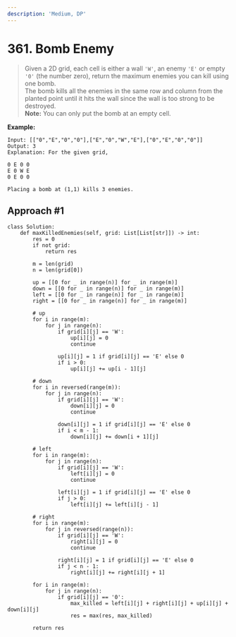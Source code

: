 ```yaml
---
description: 'Medium, DP'
---
```


# 361. Bomb Enemy

> Given a 2D grid, each cell is either a wall `'W'`, an enemy `'E'` or empty `'0'` \(the number zero\), return the maximum enemies you can kill using one bomb.  
> The bomb kills all the enemies in the same row and column from the planted point until it hits the wall since the wall is too strong to be destroyed.  
> **Note:** You can only put the bomb at an empty cell.

**Example:**

```
Input: [["0","E","0","0"],["E","0","W","E"],["0","E","0","0"]]
Output: 3 
Explanation: For the given grid,

0 E 0 0 
E 0 W E 
0 E 0 0

Placing a bomb at (1,1) kills 3 enemies.
```

## Approach \#1

```
class Solution:
    def maxKilledEnemies(self, grid: List[List[str]]) -> int:
        res = 0
        if not grid:
            return res
        
        m = len(grid)
        n = len(grid[0])
        
        up = [[0 for _ in range(n)] for _ in range(m)]
        down = [[0 for _ in range(n)] for _ in range(m)]
        left = [[0 for _ in range(n)] for _ in range(m)]
        right = [[0 for _ in range(n)] for _ in range(m)]
        
        # up
        for i in range(m):
            for j in range(n):
                if grid[i][j] == 'W':
                    up[i][j] = 0
                    continue
                    
                up[i][j] = 1 if grid[i][j] == 'E' else 0
                if i > 0:
                    up[i][j] += up[i - 1][j]
                    
        # down
        for i in reversed(range(m)):
            for j in range(n):
                if grid[i][j] == 'W':
                    down[i][j] = 0
                    continue
                
                down[i][j] = 1 if grid[i][j] == 'E' else 0
                if i < m - 1:
                    down[i][j] += down[i + 1][j]
                    
        # left
        for i in range(m):
            for j in range(n):
                if grid[i][j] == 'W':
                    left[i][j] = 0
                    continue
                    
                left[i][j] = 1 if grid[i][j] == 'E' else 0
                if j > 0:
                    left[i][j] += left[i][j - 1]
                    
        # right
        for i in range(m):
            for j in reversed(range(n)):
                if grid[i][j] == 'W':
                    right[i][j] = 0
                    continue
                    
                right[i][j] = 1 if grid[i][j] == 'E' else 0
                if j < n - 1:
                    right[i][j] += right[i][j + 1]
                    
        for i in range(m):
            for j in range(n):
                if grid[i][j] == '0':
                    max_killed = left[i][j] + right[i][j] + up[i][j] + down[i][j]
                    res = max(res, max_killed)
                    
        return res
        
```

